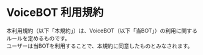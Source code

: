 # VoiceBOT 利用規約

本利用規約（以下「本規約」）は、VoiceBOT（以下「当BOT」）の利用に関するルールを定めるものです。  
ユーザーは当BOTを利用することで、本規約に同意したものとみなされます。